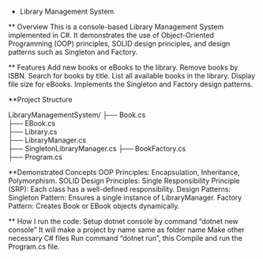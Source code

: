 * Library Management System


** Overview
This is a console-based Library Management System implemented in C#. It demonstrates the use of Object-Oriented Programming (OOP) principles, SOLID design principles, and design patterns such as Singleton and Factory.

** Features
Add new books or eBooks to the library.
Remove books by ISBN.
Search for books by title.
List all available books in the library.
Display file size for eBooks.
Implements the Singleton and Factory design patterns.

**Project Structure

LibraryManagementSystem/
├── Book.cs                  
├── EBook.cs                
├── Library.cs             
├── LibraryManager.cs     
├── SingletonLibraryManager.cs 
├── BookFactory.cs           
├── Program.cs               

**Demonstrated Concepts
OOP Principles:
Encapsulation, Inheritance, Polymorphism.
SOLID Design Principles:
Single Responsibility Principle (SRP): Each class has a well-defined responsibility.
Design Patterns:
Singleton Pattern: Ensures a single instance of LibraryManager.
Factory Pattern: Creates Book or EBook objects dynamically.

** How I run the code:
Setup dotnet console by command “dotnet new console”
It will make a project by name same as folder name
Make other necessary C# files 
Run command “dotnet run”, this Compile and run the Program.cs file.
